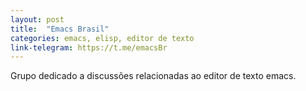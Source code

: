 ```yaml
---
layout: post
title:  "Emacs Brasil"
categories: emacs, elisp, editor de texto
link-telegram: https://t.me/emacsBr
---
```

Grupo dedicado a discussões relacionadas ao editor de texto emacs.
